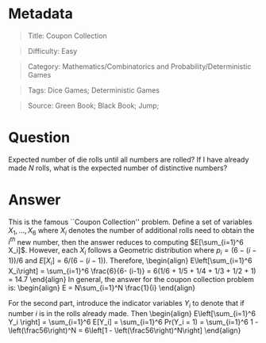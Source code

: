 # Metadata
> Title: Coupon Collection

> Difficulty: Easy

> Category: Mathematics/Combinatorics and Probability/Deterministic Games

> Tags: Dice Games; Deterministic Games

> Source: Green Book; Black Book; Jump;

# Question
Expected number of die rolls until all numbers are rolled? If I have already made $N$ rolls, what is the expected number of distinctive numbers?

# Answer
This is the famous ``Coupon Collection'' problem. Define a set of variables $X_1, \dots, X_6$ where $X_i$ denotes the number of additional rolls need to obtain the $i^{th}$ new number, then the answer reduces to computing $E[\sum_{i=1}^6 X_i]$. However, each $X_i$ follows a Geometric distribution where $p_i = (6 - (i-1)) / 6$ and $E[X_i] = 6 / (6 - (i-1))$. Therefore,
\begin{align}
    E\left[\sum_{i=1}^6 X_i\right] = \sum_{i=1}^6 \frac{6}{6- (i-1)} = 6(1/6 + 1/5 + 1/4 + 1/3 + 1/2 + 1) = 14.7
\end{align}
In general, the answer for the coupon collection problem is:
\begin{align}
E = N\sum_{i=1}^N \frac{1}{i}
\end{align}

For the second part, introduce the indicator variables $Y_i$ to denote that if number $i$ is in the rolls already made. Then
\begin{align}
E\left[\sum_{i=1}^6 Y_i \right] = \sum_{i=1}^6 E[Y_i] = \sum_{i=1}^6 Pr(Y_i = 1) = \sum_{i=1}^6 1 - \left(\frac56\right)^N = 6\left[1 - \left(\frac56\right)^N\right]
\end{align}